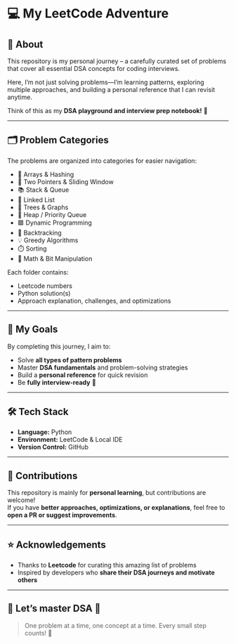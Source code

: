 # 💻 My LeetCode Adventure

## 🚀 About
This repository is my personal journey – a carefully curated set of problems that cover all essential DSA concepts for coding interviews.

Here, I’m not just solving problems—I’m learning patterns, exploring multiple approaches, and building a personal reference that I can revisit anytime.

Think of this as my **DSA playground and interview prep notebook!** 📝

---

## 🗂️ Problem Categories
The problems are organized into categories for easier navigation:

- 🔢 Arrays & Hashing  
- 🔀 Two Pointers & Sliding Window  
- 📚 Stack & Queue  
- 🔗 Linked List  
- 🌳 Trees & Graphs  
- 🏹 Heap / Priority Queue  
- 🟩 Dynamic Programming  
- 🔄 Backtracking  
- 💡 Greedy Algorithms  
- ⏱️ Sorting  
- 🧮 Math & Bit Manipulation  

Each folder contains:  
- Leetcode numbers
- Python solution(s)  
- Approach explanation, challenges, and optimizations  

---

## 🎯 My Goals
By completing this journey, I aim to:  
- Solve **all types of pattern problems**  
- Master **DSA fundamentals** and problem-solving strategies  
- Build a **personal reference** for quick revision  
- Be **fully interview-ready** 💪  

---

## 🛠️ Tech Stack
- **Language:** Python  
- **Environment:** LeetCode & Local IDE  
- **Version Control:** GitHub  

---

## 🤝 Contributions
This repository is mainly for **personal learning**, but contributions are welcome!  
If you have **better approaches, optimizations, or explanations**, feel free to **open a PR or suggest improvements**.  

---

## ⭐ Acknowledgements
- Thanks to **Leetcode** for curating this amazing list of problems  
- Inspired by developers who **share their DSA journeys and motivate others**  

---

## 🌟 Let’s master DSA 💪
> One problem at a time, one concept at a time. Every small step counts! 🚀
